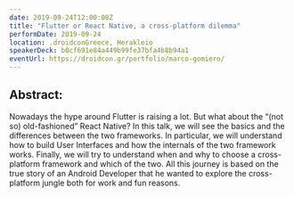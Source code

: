 ```yaml
---
date: 2019-09-24T12:00:00Z
title: "Flutter or React Native, a cross-platform dilemma"
performDate: 2019-09-24
location: .droidconGreece, Herakleio
speakerDeck: b0cf691e84a449b99fe37bfa4b8b94a1
eventUrl: https://droidcon.gr/portfolio/marco-gomiero/
---
```


## Abstract:
Nowadays the hype around Flutter is raising a lot. But what about the “(not so) old-fashioned” React Native?
In this talk, we will see the basics and the differences between the two frameworks. In particular, we will understand how to build User Interfaces and how the internals of the two framework works. Finally, we will try to understand when and why to choose a cross-platform framework and which of the two.
All this journey is based on the true story of an Android Developer that he wanted to explore the cross-platform jungle both for work and fun reasons.
